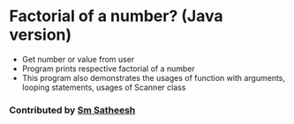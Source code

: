 # Factorial of a number? (Java version)
* Get number or value from user <br/>
* Program prints respective factorial of a number <br />
* This program also demonstrates the usages of function with arguments, looping statements, usages of Scanner class <br />

### Contributed by [Sm Satheesh](https://github.com/smsatheesh)
